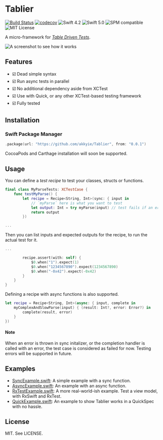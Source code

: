 # Tablier

[![Build Status](https://travis-ci.com/akkyie/Tablier.svg?branch=master)](https://travis-ci.com/akkyie/Tablier)
[![codecov](https://codecov.io/gh/akkyie/Tablier/branch/master/graph/badge.svg)](https://codecov.io/gh/akkyie/Tablier)
![Swift 4.2](https://img.shields.io/badge/swift-4.2-orange.svg)
![Swift 5.0](https://img.shields.io/badge/swift-5.0-orange.svg)
![SPM compatible](https://img.shields.io/badge/SPM-Compatible-brightgreen.svg?style=flat)
![MIT License](https://img.shields.io/badge/license-MIT-brightgreen.svg)

A micro-framework for [*Table Driven Tests*](https://github.com/golang/go/wiki/TableDrivenTests).

![A screenshot to see how it works](https://user-images.githubusercontent.com/1528813/59867231-9b508b00-93c8-11e9-8489-127d441c2a5b.png)

## Features

- ☑️ Dead simple syntax
- ☑️ Run async tests in parallel
- ☑️ No additional dependency aside from XCTest
- ️️☑️ Use with Quick, or any other XCTest-based testing framework
- ☑️ Fully tested

## Installation

### Swift Package Manager

```swift
.package(url: "https://github.com/akkyie/Tablier", from: "0.0.1")
```

CocoaPods and Carthage installation will soon be supported.

## Usage

You can define a *test recipe* to test your classes, structs or functions.

```swift
final class MyParseTests: XCTestCase {
    func testMyParse() {
        let recipe = Recipe<String, Int>(sync: { input in
            // `myParse` here is what you want to test
            let output: Int = try myParse(input) // test fails if an error is thrown
            return output
        })

...
```

Then you can list inputs and expected outputs for the recipe, to run the actual test for it.

```swift
...

        recipe.assert(with: self) {
            $0.when("1").expect(1)
            $0.when("1234567890").expect(1234567890)
            $0.when("-0x42").expect(-0x42)
        }
    }
}
```

Defining a recipe with async functions is also supported.

```swift
let recipe = Recipe<String, Int>(async: { input, complete in
    myComplexAndSlowParse(input) { (result: Int?, error: Error?) in
        complete(result, error)
    }
})
```

#### Note
When an error is thrown in sync initalizer,  or the completion handler is called with an error, the test case is considered as failed for now. Testing errors will be supported in future.

## Examples

- [SyncExample.swift](/Examples/Tests/ExampleTests/SyncExample.swift): A simple example with a sync function.
- [AsyncExample.swift](/Examples/Tests/ExampleTests/AsyncExample.swift): An example with an async function.
- [RxTestExample.swift](/Examples/Tests/ExampleTests/RxTestExample.swift): A more real-world-ish example. Test a view model, with RxSwift and RxTest.
- [QuickExample.swift](/Examples/Tests/ExampleTests/QuickExample.swift): An example to show Tablier works in a QuickSpec with no hassle.

## License
MIT. See LICENSE.